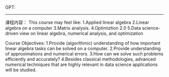 GPT:



---
课程内容：
This course may feel like: 
1.Applied linear algebra
2.Linear algebra on a computer
3.Matrix analysis.
4.Optimiztion 2.0
5.Data science-driven view on linear algebra, numerical analysis, and optimization

Course Objectives:
1.Provide (algorithmic) understanding of how important linear algebra tasks can be solved on a computer.
2.Provide understanding of approximations and numerical errors.
3.How can we solve such problems efficiently and accurately?
4.Besides classical methodologies, advanced numerical techniques that are highly relevant in data science applications will be studied.
